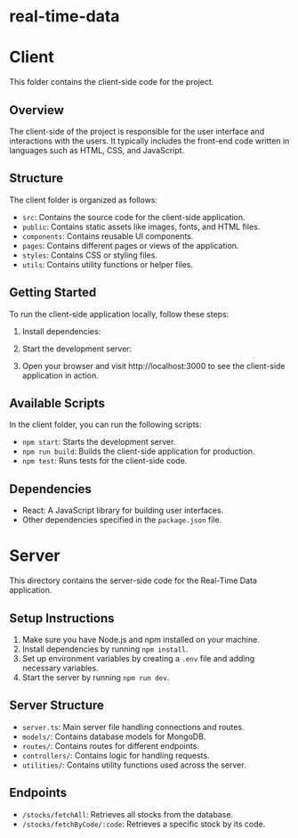 # real-time-data

# Client

This folder contains the client-side code for the project.

## Overview

The client-side of the project is responsible for the user interface and interactions with the users. It typically includes the front-end code written in languages such as HTML, CSS, and JavaScript.

## Structure

The client folder is organized as follows:

- `src`: Contains the source code for the client-side application.
- `public`: Contains static assets like images, fonts, and HTML files.
- `components`: Contains reusable UI components.
- `pages`: Contains different pages or views of the application.
- `styles`: Contains CSS or styling files.
- `utils`: Contains utility functions or helper files.

## Getting Started

To run the client-side application locally, follow these steps:

1. Install dependencies:

2. Start the development server:


3. Open your browser and visit http://localhost:3000 to see the client-side application in action.

## Available Scripts

In the client folder, you can run the following scripts:

- `npm start`: Starts the development server.
- `npm run build`: Builds the client-side application for production.
- `npm test`: Runs tests for the client-side code.

## Dependencies

- React: A JavaScript library for building user interfaces.
- Other dependencies specified in the `package.json` file.





# Server

This directory contains the server-side code for the Real-Time Data application.

## Setup Instructions

1. Make sure you have Node.js and npm installed on your machine.
2. Install dependencies by running `npm install`.
3. Set up environment variables by creating a `.env` file and adding necessary variables.
4. Start the server by running `npm run dev`.

## Server Structure

- `server.ts`: Main server file handling connections and routes.
- `models/`: Contains database models for MongoDB.
- `routes/`: Contains routes for different endpoints.
- `controllers/`: Contains logic for handling requests.
- `utilities/`: Contains utility functions used across the server.

## Endpoints

- `/stocks/fetchAll`: Retrieves all stocks from the database.
- `/stocks/fetchByCode/:code`: Retrieves a specific stock by its code.

